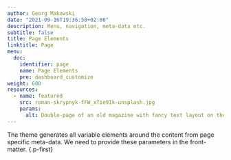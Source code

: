 ```yaml
---
author: Georg Makowski
date: "2021-09-16T19:36:58+02:00"
description: Menu, navigation, meta-data etc. 
subtitle: false
title: Page Elements
linktitle: Page
menu:
  doc:
    identifier: page
    name: Page Elements
    pre: dashboard_customize
weight: 600
resources:
  - name: featured
    src: roman-skrypnyk-fFW_xTie9Ik-unsplash.jpg
    params:
      alt: Double-page of an old magazine with fancy text layout on the left and a picture of the boxer Muhammad Ali on the right
---
```


The theme generates all variable elements around the content from page specific meta-data. We need to provide these parameters in the front-matter.
{.p-first} <!-- more -->
